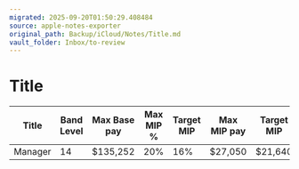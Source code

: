 ```yaml
---
migrated: 2025-09-20T01:50:29.408484
source: apple-notes-exporter
original_path: Backup/iCloud/Notes/Title.md
vault_folder: Inbox/to-review
---
```

# Title



|  **Title**<br/> | **Band Level**<br/> | **Max Base pay**<br/> | **Max MIP** %<br/> | **Target MIP**<br/> | **Max MIP pay**<br/> | **Target MIP**<br/> | **Vacation Pay**<br/> | **Max MIP total**<br/> | **Target MIP total**<br/> | **RSRs**<br/> | **RSR $**<br/> | **Max Total**<br/> |
|-----|-----|-----|-----|-----|-----|-----|-----|-----|-----|-----|-----|-----|
|  Manager<br/> | 14<br/> | $135,252<br/> | 20%<br/> | 16%<br/> | $27,050 <br/> | $21,640<br/> | $1,623<br/> | $28,673<br/> | $22,939<br/> | 10%<br/> | $13,525<br/> | $177,451 <br/> |

